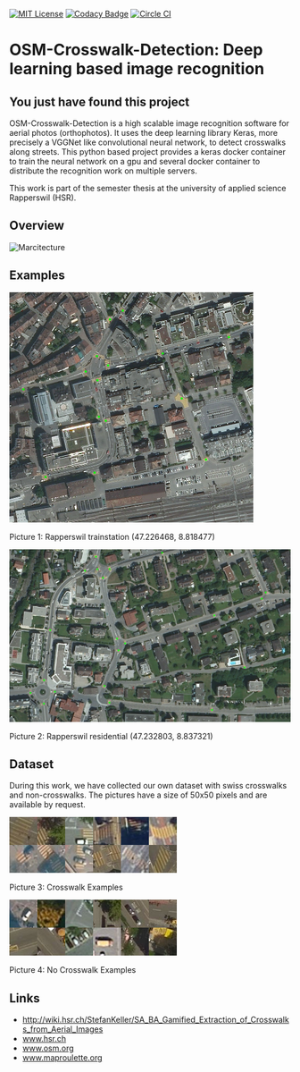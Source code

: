 [![MIT License](https://img.shields.io/badge/license-MIT-blue.svg)](LICENSE)
[![Codacy Badge](https://api.codacy.com/project/badge/grade/05519d68c18145d6a885276e70cb6770)](https://www.codacy.com/app/samuel-kurath/OSM-Crosswalk-Detection)
[![Circle CI](https://circleci.com/gh/geometalab/OSM-Crosswalk-Detection.svg?style=svg)](https://circleci.com/gh/geometalab/OSM-Crosswalk-Detection)

# OSM-Crosswalk-Detection: Deep learning based image recognition

## You just have found this project

OSM-Crosswalk-Detection is a high scalable image recognition software for aerial photos (orthophotos). It uses the deep learning library Keras, more precisely a VGGNet like convolutional neural network, to detect crosswalks along streets.
This python based project provides a keras docker container to train the neural network on a gpu and  several docker container to distribute the recognition work on multiple servers.

This work is part of the semester thesis at the university of applied science Rapperswil (HSR).

## Overview

![Marcitecture](http://s11.postimg.org/7bdx1cetf/SA_Overview_new.png)

## Examples
![Detection-Example1](imgs/preview_crosswalk_rappi2.png)

Picture 1: Rapperswil trainstation (47.226468, 8.818477)

![Detection-Example2](imgs/preview_crosswalk_rappi.png)

Picture 2: Rapperswil residential (47.232803, 8.837321)

## Dataset
During this work, we have collected our own dataset with swiss crosswalks and non-crosswalks. The pictures have a size of 50x50 pixels and are available by request.

![Crosswalk Examples](imgs/Zebrastreifen_examples.png)

Picture 3: Crosswalk Examples
    
![No-Crosswalk Examples](imgs/No_Zebrastreifen_examples.png)

Picture 4: No Crosswalk Examples

## Links
- http://wiki.hsr.ch/StefanKeller/SA_BA_Gamified_Extraction_of_Crosswalks_from_Aerial_Images
- www.hsr.ch
- www.osm.org
- www.maproulette.org

